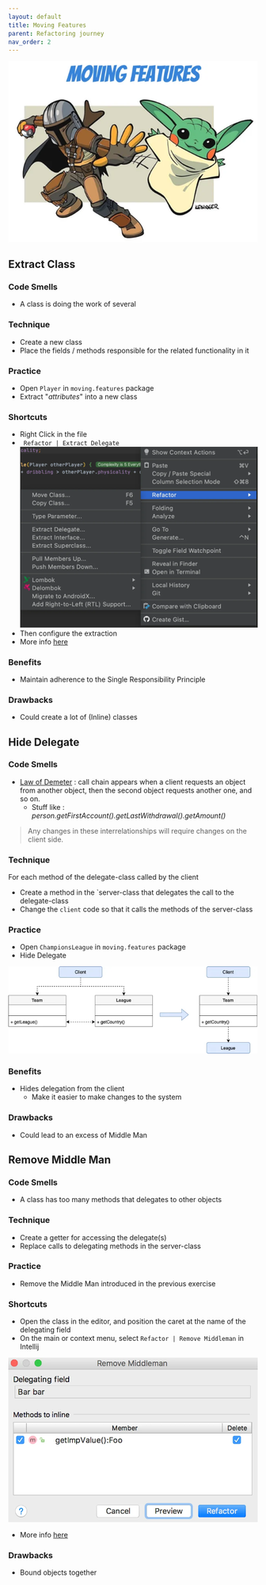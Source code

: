 ```yaml
---
layout: default
title: Moving Features
parent: Refactoring journey
nav_order: 2
---
```


![refactoring-journey](../img/2-moving-features.webp)

## Extract Class
### Code Smells
* A class is doing the work of several

### Technique
* Create a new class
* Place the fields / methods responsible for the related functionality in it

### Practice
* Open `Player` in `moving.features` package
* Extract "*attributes*" into a new class 

### Shortcuts
* Right Click in the file
* ` Refactor | Extract Delegate`
![extract class](../img/extract-delegate.webp)
* Then configure the extraction
* More info [here](https://www.jetbrains.com/help/idea/extract-into-class-refactorings.html#extract_delegate)

### Benefits
* Maintain adherence to the Single Responsibility Principle

### Drawbacks
* Could create a lot of (Inline) classes

## Hide Delegate
### Code Smells
* [Law of Demeter](https://en.wikipedia.org/wiki/Law_of_Demeter) : call chain appears when a client requests an object from another object, then the second object requests another one, and so on. 
    * Stuff like : *person.getFirstAccount().getLastWithdrawal().getAmount()*
> Any changes in these interrelationships will require changes on the client side.

### Technique
For each method of the delegate-class called by the client
* Create a method in the `server-class that delegates the call to the delegate-class
* Change the `client` code so that it calls the methods of the server-class

### Practice
* Open `ChampionsLeague` in `moving.features` package
* Hide Delegate

![hide delegate](../img/hideDelegate.webp)

### Benefits
* Hides delegation from the client
   * Make it easier to make changes to the system

### Drawbacks
* Could lead to an excess of Middle Man

## Remove Middle Man
### Code Smells
* A class has too many methods that delegates to other objects

### Technique
* Create a getter for accessing the delegate(s)
* Replace calls to delegating methods in the server-class

### Practice
* Remove the Middle Man introduced in the previous exercise

### Shortcuts
* Open the class in the editor, and position the caret at the name of the delegating field
* On the main or context menu, select `Refactor | Remove Middleman` in Intellij

![hide delegate](../img/removeMiddleman.webp)
* More info [here](https://www.jetbrains.com/help/idea/remove-middleman.html)

### Drawbacks
* Bound objects together